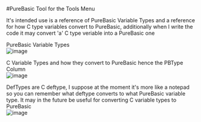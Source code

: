 #PureBasic Tool for the Tools Menu

It's intended use is a reference of PureBasic Variable Types and a reference for how C type variables convert to PureBasic, additionally when I write the code it may convert 'a' C type veriable into a PureBasic one

PureBasic Variable Types<br>
![image](https://github.com/melony-cmd/PB-CTypeTable/assets/66537589/3eb47af6-1ff8-4ab3-bd3c-bc20df1347c9)

C Variable Types and how they convert to PureBasic hence the PBType Column<br>
![image](https://github.com/melony-cmd/PB-CTypeTable/assets/66537589/eb09de56-9f07-4021-a3f8-632d0ef68fa4)

DefTypes are C deftype, I suppose at the moment it's more like a notepad so you can remember what deftype converts to what PureBasic variable type.
It may in the future be useful for converting C variable types to PureBasic<br>
![image](https://github.com/melony-cmd/PB-CTypeTable/assets/66537589/a2f53d93-f376-4431-a5f7-1b071ae4ae86)


